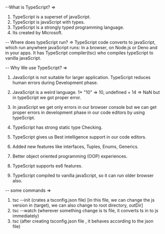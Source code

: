 --What is TypeScript?
=>

1. TypeScript is a superset of javaScript.
2. TypeScript is javaScript with types.
3. TypeScript is a strongly typed programming language.
4. Its created by Microsoft.

-- Where does typeScript run?
=>
TypeScript code converts to javaScript, which run anywhere javaScript runs: In a browser, on Node.js or Deno and in your apps. It has TypeScript compiler(tsc) who compiles typeScript to vanilla javaScript.

-- Why We use TypeScript?
=>

1. JavaScript is not suitable for larger application. TypeScript reduces human errors during Development phase.

2. JavaScript is a weird language. 1\* "10" => 10, undefined + 14 => NaN but in typeScript we got proper error.

3. In javaScript we get only errors in our browser console but we can get proper errors in development phase in our code editors by using typeScript.

4. TypeScript has strong static type Checking.

5. TypeScript gives us Best intelligence support in our code editors.

6. Added new features like interfaces, Tuples, Enums, Generics.

7. Better object oriented programming (OOP) experiences.

8. TypeScript supports es6 features.

9. TypeScript compiled to vanilla javaScript, so it can run older browser also.

-- some commands
=>

1.  tsc --init (crates a tsconfig.json file) [in this file, we can change the js version in (target), we can also change to root directory, outDir]
2.  tsc --watch (wherever something change is ts file, it converts ts in to js immediately)
3.  tsc (after creating tsconfig.json file , it behaves according to the json file)
